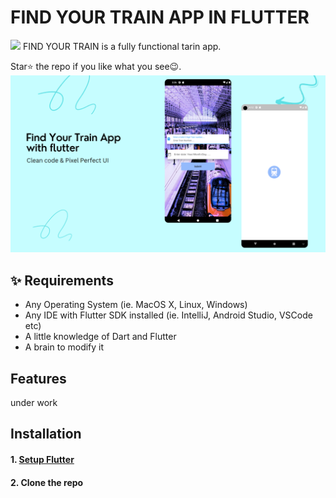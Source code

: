 # FIND YOUR TRAIN APP IN FLUTTER  
<img src="https://readme-typing-svg.herokuapp.com?font=Algerians&color=000000&width=500&lines=App+Under+Work....">
FIND YOUR TRAIN is a fully functional tarin app.

Star⭐ the repo if you like what you see😉.
![bmi (820 x 360 px)](https://raw.githubusercontent.com/nibinpsreenivas/Find-Your-Train/main/Screenshot%20(161).png)

## ✨ Requirements

* Any Operating System (ie. MacOS X, Linux, Windows)
* Any IDE with Flutter SDK installed (ie. IntelliJ, Android Studio, VSCode etc)
* A little knowledge of Dart and Flutter
* A brain to modify it

## Features
under work

## Installation

#### 1. [Setup Flutter](https://flutter.dev/docs/get-started/install)

#### 2. Clone the repo
